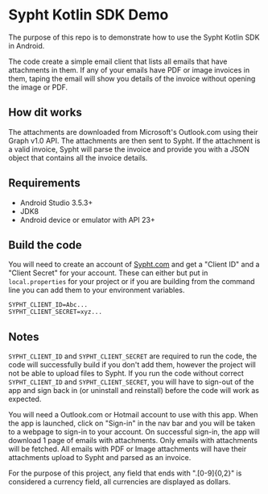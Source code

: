# Sypht Kotlin SDK Demo

The purpose of this repo is to demonstrate how to use the Sypht Kotlin SDK in Android.

The code create a simple email client that lists all emails that have attachments in them.
If any of your emails have PDF or image invoices in them, taping the email will show you details 
of the invoice without opening the image or PDF.

## How dit works

The attachments are downloaded from Microsoft's Outlook.com using their Graph v1.0 API. The 
attachments are then sent to Sypht. If the attachment is a valid invoice, Sypht will parse 
the invoice and provide you with a JSON object that contains all the invoice details.

## Requirements

- Android Studio 3.5.3+
- JDK8
- Android device or emulator with API 23+

## Build the code

You will need to create an account of [Sypht.com](https://sypht.com) and get a "Client ID" and a "Client Secret"
for your account. These can either but put in `local.properties` for your project or
if you are building from the command line you can add them to your environment variables.

```
SYPHT_CLIENT_ID=Abc...
SYPHT_CLIENT_SECRET=xyz...
```

## Notes

`SYPHT_CLIENT_ID` and `SYPHT_CLIENT_SECRET` are required to run the code, the code will successfully
build if you don't add them, however the project will not be able to upload files to Sypht. If you
run the code without correct `SYPHT_CLIENT_ID` and `SYPHT_CLIENT_SECRET`, you will have to sign-out
of the app and sign back in (or uninstall and reinstall) before the code will work as expected.

You will need a Outlook.com or Hotmail account to use with this app. When the app is launched,
click on "Sign-in" in the nav bar and you will be taken to a webpage to sign-in to your account.
On successful sign-in, the app will download 1 page of emails with attachments. Only emails with
attachments will be fetched. All emails with PDF or Image attachments will have their attachments
upload to Sypht and parsed as an invoice.

For the purpose of this project, any field that ends with "\.[0-9]{0,2}" is considered a
currency field, all currencies are displayed as dollars.







